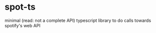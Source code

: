 # spot-ts

minimal (read: not a complete API) typescript library to do calls towards spotify's web API
 
